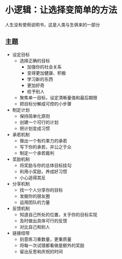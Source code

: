 # 小逻辑：让选择变简单的方法

人生没有使用说明书，这是人类与生俱来的一部分



## 主题

- 设定目标
  - 选择正确的目标
    - 加强你的社会关系
    - 变得更加健康、积极
    - 学习新的东西
    - 更加好奇
    - 给予别人
  - 聚焦单一目标，设定清晰量值和最后期限
  - 把目标分解成可控的小步骤
- 制定计划
  - 保持简单化原则
  - 创建一个可行的计划
  - 把计划变成习惯
- 承若机制
  - 做出一个有约束力的承若
  - 写下你的承若，并公之于众
  - 制定一个承若裁判
- 奖励机制
  - 将奖励与你的总体目标挂勾
  - 利用小奖励，养成好习惯
  - 小心适得其反
- 分享机制
  - 找一个人分享你的目标
  - 发掘你的朋友圈
  - 运用团队的力量
- 反馈机制
  - 知道自己所处的位置，关乎你的目标实现
  - 及时做出具体可行的反馈
  - 对比自己和别人
- 链接纽带
  - 刻意练习重数量，更重质量
  - 将每一次试错都看做是额外的奖励
  - 留出反思和庆祝的时间

